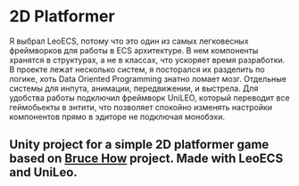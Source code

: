 # 2D Platformer

Я выбрал LeoECS, потому что это один из самых легковесных фреймворков для работы в ECS архитектуре. В нем компоненты хранятся в структурах, а не в классах, что ускоряет время разработки.
В проекте лежат несколько систем, я посторался их разделить по логике, хоть Data Oriented Programming знатно ломает мозг. Отдельные системы для инпута, анимации, передвижении, и выстрела.
Для удобства работы подключил фреймворк UniLEO, который переводит все геймобьекты в энтити, что позволяет спокойно изменять настройки компонентов прямо в эдиторе не подключая монобэхи.


## Unity project for a simple 2D platformer game based on [Bruce How](https://github.com/brucehow) project. Made with LeoECS and UniLeo.



